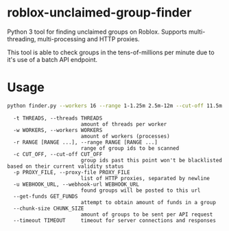 # roblox-unclaimed-group-finder
Python 3 tool for finding unclaimed groups on Roblox. Supports multi-threading, multi-processing and HTTP proxies.

This tool is able to check groups in the tens-of-millions per minute due to it's use of a batch API endpoint.

# Usage
```bash
python finder.py --workers 16 --range 1-1.25m 2.5m-12m --cut-off 11.5m --webhook-url WEBHOOKURL
```

```
  -t THREADS, --threads THREADS
                        amount of threads per worker
  -w WORKERS, --workers WORKERS
                        amount of workers (processes)
  -r RANGE [RANGE ...], --range RANGE [RANGE ...]
                        range of group ids to be scanned
  -c CUT_OFF, --cut-off CUT_OFF
                        group ids past this point won't be blacklisted based on their current validity status
  -p PROXY_FILE, --proxy-file PROXY_FILE
                        list of HTTP proxies, separated by newline
  -u WEBHOOK_URL, --webhook-url WEBHOOK_URL
                        found groups will be posted to this url
  --get-funds GET_FUNDS
                        attempt to obtain amount of funds in a group
  --chunk-size CHUNK_SIZE
                        amount of groups to be sent per API request
  --timeout TIMEOUT     timeout for server connections and responses
```
